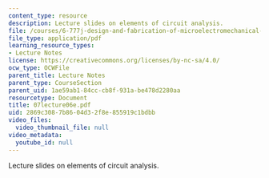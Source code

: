 ```yaml
---
content_type: resource
description: Lecture slides on elements of circuit analysis.
file: /courses/6-777j-design-and-fabrication-of-microelectromechanical-devices-spring-2007/2869c3087b8604d32f8e855919c1bdbb_07lecture06e.pdf
file_type: application/pdf
learning_resource_types:
- Lecture Notes
license: https://creativecommons.org/licenses/by-nc-sa/4.0/
ocw_type: OCWFile
parent_title: Lecture Notes
parent_type: CourseSection
parent_uid: 1ae59ab1-84cc-cb8f-931a-be478d2280aa
resourcetype: Document
title: 07lecture06e.pdf
uid: 2869c308-7b86-04d3-2f8e-855919c1bdbb
video_files:
  video_thumbnail_file: null
video_metadata:
  youtube_id: null
---
```

Lecture slides on elements of circuit analysis.